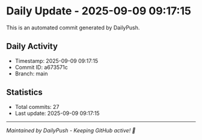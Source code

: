 # Daily Update - 2025-09-09 09:17:15

This is an automated commit generated by DailyPush.

## Daily Activity
- Timestamp: 2025-09-09 09:17:15
- Commit ID: a673571c
- Branch: main

## Statistics
- Total commits: 27
- Last update: 2025-09-09 09:17:15

---
*Maintained by DailyPush - Keeping GitHub active! 🚀*

